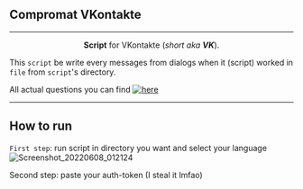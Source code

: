 ## Compromat VKontakte
____
<p align="center"><b>Script</b> for VKontakte (<i>short aka <b>VK</b></i>).</p>

This `script` be write every messages from dialogs when it (script) worked in `file` from `script`'s directory. 

All actual questions you can find [![here](https://img.shields.io/github/issues/Kelthic/Compromat-VKontakte-VK-?color=7777df&label=here&style=flat-square)](https://github.com/Kelthic/Compromat-VKontakte-VK-/issues)

____
## How to run

`First step`: run script in directory you want and select your language
![Screenshot_20220608_012124](https://user-images.githubusercontent.com/42814077/172493732-847ce31f-a88e-4706-ba9d-6d1229acf3d9.jpg)

Second step: paste your auth-token (I steal it lmfao)

